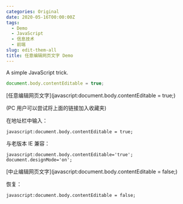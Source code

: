 ```yaml
---
categories: Original
date: 2020-05-16T00:00:00Z
tags:
  - Demo
  - JavaScript
  - 信息技术
  - 前端
slug: edit-them-all
title: 任意编辑网页文字 Demo
---
```


A simple JavaScript trick.

```javascript
document.body.contentEditable = true;
```

[任意编辑网页文字](javascript:document.body.contentEditable = true;)

(PC 用户可以尝试将上面的链接加入收藏夹)

在地址栏中输入：

```plain
javascript:document.body.contentEditable = true;
```

与老版本 IE 兼容：

```plain
javascript:document.body.contentEditable='true'; document.designMode='on';
```

[中止编辑网页文字](javascript:document.body.contentEditable = false;)

恢复：

```plain
javascript:document.body.contentEditable = false;
```
